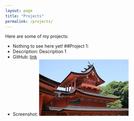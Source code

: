 ```yaml
---
layout: page
title: "Projects"
permalink: /projects/
---
```


Here are some of my projects:

- Nothing to see here yet!
##Project 1:
- Description: Description 1
- GitHub: [link](https://github.com/treyhawkins/project1)
- Screenshot: ![screenshot](assets/images/project1.png)
